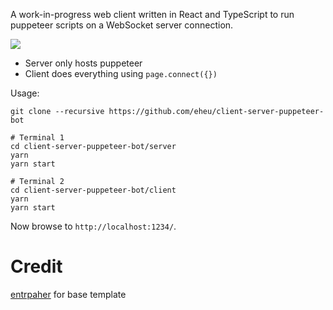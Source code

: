 A work-in-progress web client written in React and TypeScript to run puppeteer scripts on a WebSocket server connection.

![](https://i.imgur.com/aU1PMxI.gif)

- Server only hosts puppeteer 
- Client does everything using `page.connect({})`

Usage:
```
git clone --recursive https://github.com/eheu/client-server-puppeteer-bot

# Terminal 1
cd client-server-puppeteer-bot/server
yarn
yarn start

# Terminal 2
cd client-server-puppeteer-bot/client
yarn
yarn start
```

Now browse to `http://localhost:1234/`.

# Credit
[entrpaher](https://github.com/entrptaher/playground-react-puppeteer/) for base template
